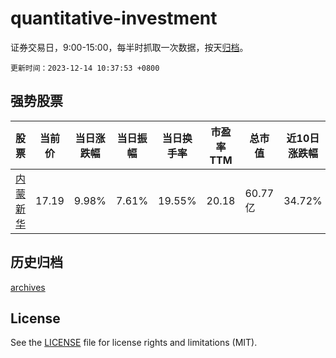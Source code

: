 # quantitative-investment

证券交易日，9:00-15:00，每半时抓取一次数据，按天[归档](archives)。

`更新时间：2023-12-14 10:37:53 +0800`

## 强势股票

|股票|当前价|当日涨跌幅|当日振幅|当日换手率|市盈率TTM|总市值|近10日涨跌幅|
|----|----|----|----|----|----|----|----|
|[内蒙新华](https://xueqiu.com/S/SH603230)|17.19|9.98%|7.61%|19.55%|20.18|60.77亿|34.72%|

## 历史归档

[archives](archives)

## License

See the [LICENSE](LICENSE) file for license rights and limitations (MIT).